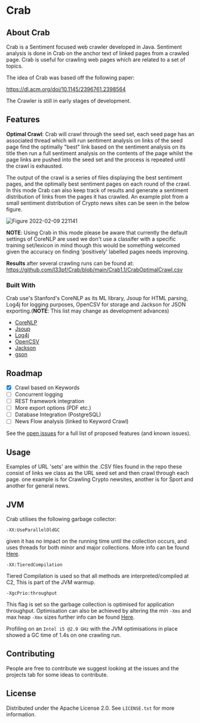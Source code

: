# Crab

<!-- ABOUT THE PROJECT -->
## About Crab

Crab is a Sentiment focused web crawler developed in Java. Sentiment analysis is done in Crab on the anchor text of linked pages from a crawled page. Crab is useful for crawling web pages which are related to a  set of topics.

The idea of Crab was based off the following paper:

https://dl.acm.org/doi/10.1145/2396761.2398564

The Crawler is still in early stages of development.

<!-- FEATURES  -->
## Features
<b>Optimal Crawl</b>: Crab will crawl through the seed set, each seed page has an associated thread which will run sentiment analysis on links of the seed page find the optimally "best" link based on the sentiment analysis on its title then run a full sentiment analysis on the contents of the page whilst the page links are pushed into the seed set and the process is repeated until the crawl is exhausted. 

The output of the crawl is a series of files displaying the best sentiment pages, and the optimally best sentiment pages on each round of the crawl. In this mode Crab can also keep track of results and generate a sentiment distribution of links from the pages it has crawled. An example plot from a small sentiment distribution of Crypto news sites can be seen in the below figure.

![Figure 2022-02-09 221141](https://user-images.githubusercontent.com/15945205/153299177-f38ead78-e482-41cb-89e3-4ebe3320a577.png)

<b>NOTE</b>: Using Crab in this mode please be aware that currently the default settings of CoreNLP are used we don't use a classifer with a specific training set/lexicon in mind though this would be something welcomed given the accuracy on finding 'positively' labelled pages needs improving.

<b>Results</b> after several crawling runs can be found at:
https://github.com/l33pf/Crab/blob/main/Crab1.1/CrabOptimalCrawl.csv

### Built With

Crab use's Stanford's CoreNLP as its ML library, Jsoup for HTML parsing, Log4j for logging purposes, OpenCSV for storage and Jackson for JSON exporting.(<b>NOTE</b>: This list may change as development advances)

* [CoreNLP](https://stanfordnlp.github.io/CoreNLP/)
* [Jsoup](https://jsoup.org/)
* [Log4j](https://logging.apache.org/log4j/)
* [OpenCSV](http://opencsv.sourceforge.net/)
* [Jackson](https://github.com/FasterXML/jackson)
* [gson](https://github.com/google/gson)

<!-- ROADMAP -->
## Roadmap
- [x] Crawl based on Keywords
- [ ] Concurrent logging
- [ ] REST framework integration 
- [ ] More export options (PDF etc.)
- [ ] Database Integration (PostgreSQL)
- [ ] News Flow analysis (linked to Keyword Crawl)

See the [open issues](https://github.com/l33pf/Crab/issues) for a full list of proposed features (and known issues).

<!-- USAGE EXAMPLES -->
## Usage

Examples of URL 'sets' are within the .CSV files found in the repo these consist of links we class as the URL seed set and then crawl through each page. one example
is for Crawling Crypto newsites, another is for Sport and another for general news. 

<!-- JVM -->
## JVM
Crab utilises the following garbage collector:
```
-XX:UseParallelOldGC
```
given it has no impact on the running time until the collection occurs, and uses threads for both minor and major collections. More
info can be found [Here](https://docs.oracle.com/javase/8/docs/technotes/guides/vm/gctuning/parallel.html).
```
-XX:TieredCompilation
```
Tiered Compilation is used so that all methods are interpreted/compiled at C2, This is part of the JVM warmup.
```
-XgcPrio:throughput
```
This flag is set so the garbage collection is optimised for application throughput. Optimisation can also be achieved by
altering the min ```-Xms``` and max heap ```-Xmx``` sizes further info can be found [Here](https://docs.oracle.com/cd/E13150_01/jrockit_jvm/jrockit/geninfo/diagnos/bestpractices.html#wp1089834).

Profiling on an ``` Intel i5 @2.9 GHz ```   with the JVM optimisations in place showed a GC time of 1.4s on one crawling run.

<!-- CONTRIBUTING -->
## Contributing

People are free to contribute we suggest looking at the issues and the projects tab for some ideas to contribute.

<!-- LICENSE -->
## License

Distributed under the Apache License 2.0. See `LICENSE.txt` for more information.


